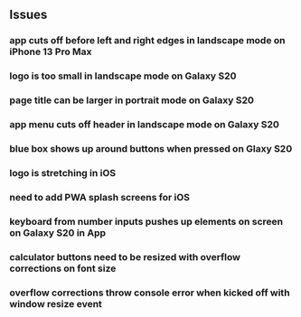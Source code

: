 ## Issues

### app cuts off before left and right edges in landscape mode on iPhone 13 Pro Max
### logo is too small in landscape mode on Galaxy S20
### page title can be larger in portrait mode on Galaxy S20
### app menu cuts off header in landscape mode on Galaxy S20
### blue box shows up around buttons when pressed on Glaxy S20
### logo is stretching in iOS
### need to add PWA splash screens for iOS
### keyboard from number inputs pushes up elements on screen on Galaxy S20 in App
### calculator buttons need to be resized with overflow corrections on font size
### overflow corrections throw console error when kicked off with window resize event